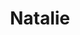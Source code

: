---
title: Natalie
available: true
featured: true
image: /paintings/natalie/20231006_091606-scaled.jpg
tags: paintings
medium: Oil on Aluminium A4
---